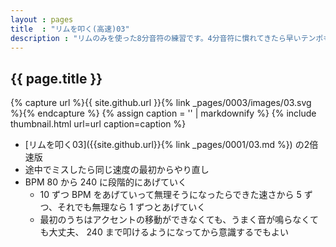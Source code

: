 ```yaml
---
layout : pages
title  : "リムを叩く(高速)03"
description : "リムのみを使った8分音符の練習です。4分音符に慣れてきたら早いテンポも刻んでみましょう。"
---
```


## {{ page.title }}

{% capture url %}{{ site.github.url }}{% link _pages/0003/images/03.svg %}{% endcapture %}
{% assign caption = '' | markdownify %}
{% include thumbnail.html url=url caption=caption %}


* [リムを叩く03]({{site.github.url}}{% link _pages/0001/03.md %}) の2倍速版
* 途中でミスしたら同じ速度の最初からやり直し
* BPM 80 から 240 に段階的にあげていく
  * 10 ずつ BPM をあげていって無理そうになったらできた速さから 5 ずつ、それでも無理なら 1 ずつとあげていく
  * 最初のうちはアクセントの移動ができなくても、うまく音が鳴らなくても大丈夫、 240 まで叩けるようになってから意識するでもよい